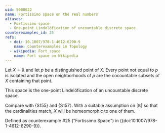```yaml
---
uid: S000022
name: Fortissimo space on the real numbers
aliases:
  - Fortissimo space
  - One-point Lindelöfication of uncountable discrete space
counterexamples_id: 25
refs:
  - doi: 10.1007/978-1-4612-6290-9 
    name: Counterexamples in Topology
  - wikipedia: Fort_space
    name: Fort space on Wikipedia
---
```


Let $X=\mathbb R$ and let $p$ be a distinguished point of $X$.
Every point not equal to $p$ is isolated and the open neighborhoods of $p$ are the cocountable subsets of $X$ containing that point.

This space is the one-point Lindelöfication of an uncountable discrete space.

Compare with {S155} and {S157}.
With a suitable assumption on $|\mathbb R|$ so that the cardinalities match, $X$ will be homeomorphic to one of them.

Defined as counterexample #25 ("Fortissimo Space")
in {{doi:10.1007/978-1-4612-6290-9}}.
